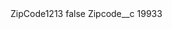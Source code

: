 <?xml version="1.0" encoding="UTF-8"?>
<CustomMetadata xmlns="http://soap.sforce.com/2006/04/metadata" xmlns:xsi="http://www.w3.org/2001/XMLSchema-instance" xmlns:xsd="http://www.w3.org/2001/XMLSchema">
    <label>ZipCode1213</label>
    <protected>false</protected>
    <values>
        <field>Zipcode__c</field>
        <value xsi:type="xsd:string">19933</value>
    </values>
</CustomMetadata>
